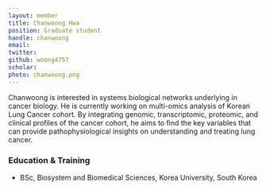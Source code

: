 ```yaml
---
layout: member
title: Chanwoong Hwa
position: Graduate student
handle: chanwoong
email:
twitter:
github: woong4757
scholar: 
photo: chanwoong.png
---
```


Chanwoong is interested in systems biological networks underlying in cancer biology. He is currently working on multi-omics analysis of Korean Lung Cancer cohort. By integrating genomic, transcriptomic, proteomic, and clinical profiles of the cancer cohort, he aims to find the key variables that can provide pathophysiological insights on understanding and treating lung cancer.

### Education & Training
- BSc, Biosystem and Biomedical Sciences, Korea University, South Korea